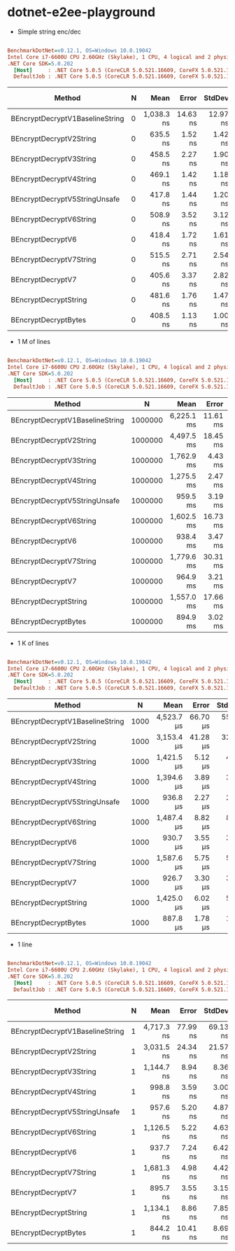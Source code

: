 # dotnet-e2ee-playground

 - Simple string enc/dec 
 
``` ini

BenchmarkDotNet=v0.12.1, OS=Windows 10.0.19042
Intel Core i7-6600U CPU 2.60GHz (Skylake), 1 CPU, 4 logical and 2 physical cores
.NET Core SDK=5.0.202
  [Host]     : .NET Core 5.0.5 (CoreCLR 5.0.521.16609, CoreFX 5.0.521.16609), X64 RyuJIT
  DefaultJob : .NET Core 5.0.5 (CoreCLR 5.0.521.16609, CoreFX 5.0.521.16609), X64 RyuJIT


```
|                          Method | N |       Mean |    Error |   StdDev |  StdErr |        Min |         Q1 |     Median |         Q3 |        Max |        Op/s | Ratio | Rank |  Gen 0 | Gen 1 | Gen 2 | Allocated |
|-------------------------------- |-- |-----------:|---------:|---------:|--------:|-----------:|-----------:|-----------:|-----------:|-----------:|------------:|------:|-----:|-------:|------:|------:|----------:|
| BEncryptDecryptV1BaselineString | 0 | 1,038.3 ns | 14.63 ns | 12.97 ns | 3.47 ns | 1,022.9 ns | 1,026.8 ns | 1,038.2 ns | 1,047.2 ns | 1,065.1 ns |   963,079.0 |  1.00 |    8 | 0.4425 |     - |     - |     928 B |
|         BEncryptDecryptV2String | 0 |   635.5 ns |  1.52 ns |  1.42 ns | 0.37 ns |   633.0 ns |   634.7 ns |   635.6 ns |   636.6 ns |   638.1 ns | 1,573,448.8 |  0.61 |    7 | 0.2060 |     - |     - |     432 B |
|         BEncryptDecryptV3String | 0 |   458.5 ns |  2.27 ns |  1.90 ns | 0.53 ns |   456.8 ns |   457.4 ns |   457.9 ns |   458.2 ns |   462.6 ns | 2,181,092.5 |  0.44 |    3 | 0.1760 |     - |     - |     368 B |
|         BEncryptDecryptV4String | 0 |   469.1 ns |  1.42 ns |  1.18 ns | 0.33 ns |   467.1 ns |   468.6 ns |   469.4 ns |   469.7 ns |   471.4 ns | 2,131,864.2 |  0.45 |    4 | 0.2217 |     - |     - |     464 B |
|   BEncryptDecryptV5StringUnsafe | 0 |   417.8 ns |  1.44 ns |  1.20 ns | 0.33 ns |   415.8 ns |   417.1 ns |   417.9 ns |   418.7 ns |   419.8 ns | 2,393,365.4 |  0.40 |    2 | 0.0839 |     - |     - |     176 B |
|         BEncryptDecryptV6String | 0 |   508.9 ns |  3.52 ns |  3.12 ns | 0.83 ns |   504.9 ns |   506.5 ns |   508.1 ns |   510.5 ns |   515.4 ns | 1,964,883.9 |  0.49 |    6 | 0.1678 |     - |     - |     352 B |
|               BEncryptDecryptV6 | 0 |   418.4 ns |  1.72 ns |  1.61 ns | 0.42 ns |   416.0 ns |   417.4 ns |   418.2 ns |   419.6 ns |   421.4 ns | 2,389,802.2 |  0.40 |    2 | 0.0839 |     - |     - |     176 B |
|         BEncryptDecryptV7String | 0 |   515.5 ns |  2.71 ns |  2.54 ns | 0.65 ns |   510.5 ns |   513.8 ns |   515.8 ns |   517.4 ns |   519.5 ns | 1,939,816.7 |  0.50 |    6 | 0.1678 |     - |     - |     352 B |
|               BEncryptDecryptV7 | 0 |   405.6 ns |  3.37 ns |  2.82 ns | 0.78 ns |   403.2 ns |   403.6 ns |   404.7 ns |   406.2 ns |   411.3 ns | 2,465,343.1 |  0.39 |    1 | 0.0839 |     - |     - |     176 B |
|           BEncryptDecryptString | 0 |   481.6 ns |  1.76 ns |  1.47 ns | 0.41 ns |   479.5 ns |   480.7 ns |   481.4 ns |   482.6 ns |   484.6 ns | 2,076,417.5 |  0.46 |    5 | 0.1678 |     - |     - |     352 B |
|            BEncryptDecryptBytes | 0 |   408.5 ns |  1.13 ns |  1.00 ns | 0.27 ns |   407.3 ns |   407.6 ns |   408.5 ns |   409.3 ns |   410.0 ns | 2,447,747.8 |  0.39 |    1 | 0.0839 |     - |     - |     176 B |

 - 1 M of lines

``` ini

BenchmarkDotNet=v0.12.1, OS=Windows 10.0.19042
Intel Core i7-6600U CPU 2.60GHz (Skylake), 1 CPU, 4 logical and 2 physical cores
.NET Core SDK=5.0.202
  [Host]     : .NET Core 5.0.5 (CoreCLR 5.0.521.16609, CoreFX 5.0.521.16609), X64 RyuJIT
  DefaultJob : .NET Core 5.0.5 (CoreCLR 5.0.521.16609, CoreFX 5.0.521.16609), X64 RyuJIT


```
|                          Method |       N |       Mean |    Error |   StdDev |  StdErr |        Min |         Q1 |     Median |         Q3 |        Max |   Op/s | Ratio | Rank |     Gen 0 |     Gen 1 |     Gen 2 |    Allocated |
|-------------------------------- |-------- |-----------:|---------:|---------:|--------:|-----------:|-----------:|-----------:|-----------:|-----------:|-------:|------:|-----:|----------:|----------:|----------:|-------------:|
| BEncryptDecryptV1BaselineString | 1000000 | 6,225.1 ms | 11.61 ms |  9.70 ms | 2.69 ms | 6,213.5 ms | 6,218.0 ms | 6,221.2 ms | 6,232.7 ms | 6,242.5 ms | 0.1606 |  1.00 |    9 | 2000.0000 | 2000.0000 | 2000.0000 | 4897150160 B |
|         BEncryptDecryptV2String | 1000000 | 4,497.5 ms | 18.45 ms | 14.40 ms | 4.16 ms | 4,478.4 ms | 4,483.0 ms | 4,499.1 ms | 4,510.2 ms | 4,517.0 ms | 0.2223 |  0.72 |    8 | 2000.0000 | 2000.0000 | 2000.0000 | 3360053256 B |
|         BEncryptDecryptV3String | 1000000 | 1,762.9 ms |  4.43 ms |  4.14 ms | 1.07 ms | 1,758.2 ms | 1,759.1 ms | 1,762.6 ms | 1,765.8 ms | 1,772.5 ms | 0.5673 |  0.28 |    7 |         - |         - |         - | 1221002216 B |
|         BEncryptDecryptV4String | 1000000 | 1,275.5 ms |  2.47 ms |  2.19 ms | 0.58 ms | 1,271.5 ms | 1,274.0 ms | 1,275.5 ms | 1,276.9 ms | 1,279.1 ms | 0.7840 |  0.20 |    4 |         - |         - |         - |  610455184 B |
|   BEncryptDecryptV5StringUnsafe | 1000000 |   959.5 ms |  3.19 ms |  2.98 ms | 0.77 ms |   954.0 ms |   957.8 ms |   959.7 ms |   961.0 ms |   964.5 ms | 1.0422 |  0.15 |    3 |         - |         - |         - |        560 B |
|         BEncryptDecryptV6String | 1000000 | 1,602.5 ms | 16.73 ms | 15.65 ms | 4.04 ms | 1,585.4 ms | 1,590.4 ms | 1,593.9 ms | 1,616.6 ms | 1,630.4 ms | 0.6240 |  0.26 |    6 |         - |         - |         - |  915775496 B |
|               BEncryptDecryptV6 | 1000000 |   938.4 ms |  3.47 ms |  3.07 ms | 0.82 ms |   932.9 ms |   936.4 ms |   938.8 ms |   939.7 ms |   944.2 ms | 1.0657 |  0.15 |    2 |         - |         - |         - |        464 B |
|         BEncryptDecryptV7String | 1000000 | 1,779.6 ms | 30.31 ms | 25.31 ms | 7.02 ms | 1,750.7 ms | 1,769.4 ms | 1,773.5 ms | 1,777.6 ms | 1,843.0 ms | 0.5619 |  0.29 |    7 |         - |         - |         - |  915780400 B |
|               BEncryptDecryptV7 | 1000000 |   964.9 ms |  3.21 ms |  2.85 ms | 0.76 ms |   961.3 ms |   963.0 ms |   963.8 ms |   966.6 ms |   970.7 ms | 1.0364 |  0.16 |    3 |         - |         - |         - |        464 B |
|           BEncryptDecryptString | 1000000 | 1,557.0 ms | 17.66 ms | 16.52 ms | 4.27 ms | 1,536.1 ms | 1,543.2 ms | 1,554.7 ms | 1,569.9 ms | 1,591.5 ms | 0.6423 |  0.25 |    5 |         - |         - |         - |  915714704 B |
|            BEncryptDecryptBytes | 1000000 |   894.9 ms |  3.02 ms |  2.52 ms | 0.70 ms |   890.7 ms |   893.7 ms |   894.4 ms |   895.2 ms |   899.7 ms | 1.1174 |  0.14 |    1 |         - |         - |         - |        464 B |


 - 1 K of lines

``` ini

BenchmarkDotNet=v0.12.1, OS=Windows 10.0.19042
Intel Core i7-6600U CPU 2.60GHz (Skylake), 1 CPU, 4 logical and 2 physical cores
.NET Core SDK=5.0.202
  [Host]     : .NET Core 5.0.5 (CoreCLR 5.0.521.16609, CoreFX 5.0.521.16609), X64 RyuJIT
  DefaultJob : .NET Core 5.0.5 (CoreCLR 5.0.521.16609, CoreFX 5.0.521.16609), X64 RyuJIT


```
|                          Method |    N |       Mean |    Error |   StdDev |   StdErr |        Min |         Q1 |     Median |         Q3 |        Max |    Op/s | Ratio | Rank |    Gen 0 |    Gen 1 |    Gen 2 | Allocated |
|-------------------------------- |----- |-----------:|---------:|---------:|---------:|-----------:|-----------:|-----------:|-----------:|-----------:|--------:|------:|-----:|---------:|---------:|---------:|----------:|
| BEncryptDecryptV1BaselineString | 1000 | 4,523.7 μs | 66.70 μs | 55.70 μs | 15.45 μs | 4,422.6 μs | 4,480.8 μs | 4,525.8 μs | 4,556.5 μs | 4,648.3 μs |   221.1 |  1.00 |    8 | 796.8750 | 664.0625 | 664.0625 | 2708608 B |
|         BEncryptDecryptV2String | 1000 | 3,153.4 μs | 41.28 μs | 32.23 μs |  9.30 μs | 3,113.5 μs | 3,139.7 μs | 3,145.0 μs | 3,151.6 μs | 3,241.6 μs |   317.1 |  0.70 |    7 | 328.1250 | 328.1250 | 328.1250 | 1221192 B |
|         BEncryptDecryptV3String | 1000 | 1,421.5 μs |  5.12 μs |  4.79 μs |  1.24 μs | 1,413.2 μs | 1,418.7 μs | 1,422.2 μs | 1,425.0 μs | 1,428.4 μs |   703.5 |  0.31 |    4 | 333.9844 | 332.0313 | 332.0313 | 1223816 B |
|         BEncryptDecryptV4String | 1000 | 1,394.6 μs |  3.89 μs |  3.45 μs |  0.92 μs | 1,388.6 μs | 1,392.4 μs | 1,394.1 μs | 1,397.6 μs | 1,399.8 μs |   717.1 |  0.31 |    3 | 164.0625 | 164.0625 | 164.0625 |  610460 B |
|   BEncryptDecryptV5StringUnsafe | 1000 |   936.8 μs |  2.27 μs |  2.01 μs |  0.54 μs |   933.6 μs |   934.8 μs |   937.1 μs |   938.4 μs |   939.5 μs | 1,067.5 |  0.21 |    2 |        - |        - |        - |     176 B |
|         BEncryptDecryptV6String | 1000 | 1,487.4 μs |  8.82 μs |  8.25 μs |  2.13 μs | 1,471.3 μs | 1,482.9 μs | 1,488.1 μs | 1,491.9 μs | 1,504.7 μs |   672.3 |  0.33 |    5 | 259.7656 | 257.8125 | 257.8125 |  912502 B |
|               BEncryptDecryptV6 | 1000 |   930.7 μs |  3.55 μs |  3.15 μs |  0.84 μs |   924.2 μs |   928.6 μs |   930.6 μs |   932.4 μs |   937.6 μs | 1,074.5 |  0.21 |    2 |        - |        - |        - |     176 B |
|         BEncryptDecryptV7String | 1000 | 1,587.6 μs |  5.75 μs |  5.38 μs |  1.39 μs | 1,579.2 μs | 1,583.4 μs | 1,588.1 μs | 1,592.0 μs | 1,595.1 μs |   629.9 |  0.35 |    6 | 261.7188 | 259.7656 | 259.7656 |  912890 B |
|               BEncryptDecryptV7 | 1000 |   926.7 μs |  3.30 μs |  3.09 μs |  0.80 μs |   919.0 μs |   925.1 μs |   927.1 μs |   928.8 μs |   931.0 μs | 1,079.1 |  0.20 |    2 |        - |        - |        - |     176 B |
|           BEncryptDecryptString | 1000 | 1,425.0 μs |  6.02 μs |  5.63 μs |  1.45 μs | 1,416.9 μs | 1,420.8 μs | 1,424.2 μs | 1,429.0 μs | 1,434.3 μs |   701.7 |  0.32 |    4 | 261.7188 | 259.7656 | 259.7656 |  917609 B |
|            BEncryptDecryptBytes | 1000 |   887.8 μs |  1.78 μs |  1.39 μs |  0.40 μs |   885.2 μs |   887.1 μs |   887.7 μs |   888.8 μs |   890.0 μs | 1,126.3 |  0.20 |    1 |        - |        - |        - |     176 B |


 - 1 line

``` ini

BenchmarkDotNet=v0.12.1, OS=Windows 10.0.19042
Intel Core i7-6600U CPU 2.60GHz (Skylake), 1 CPU, 4 logical and 2 physical cores
.NET Core SDK=5.0.202
  [Host]     : .NET Core 5.0.5 (CoreCLR 5.0.521.16609, CoreFX 5.0.521.16609), X64 RyuJIT
  DefaultJob : .NET Core 5.0.5 (CoreCLR 5.0.521.16609, CoreFX 5.0.521.16609), X64 RyuJIT


```
|                          Method | N |       Mean |    Error |   StdDev |   StdErr |        Min |         Q1 |     Median |         Q3 |        Max |        Op/s | Ratio | Rank |  Gen 0 | Gen 1 | Gen 2 | Allocated |
|-------------------------------- |-- |-----------:|---------:|---------:|---------:|-----------:|-----------:|-----------:|-----------:|-----------:|------------:|------:|-----:|-------:|------:|------:|----------:|
| BEncryptDecryptV1BaselineString | 1 | 4,717.3 ns | 77.99 ns | 69.13 ns | 18.48 ns | 4,639.8 ns | 4,665.5 ns | 4,695.0 ns | 4,745.8 ns | 4,852.2 ns |   211,986.4 |  1.00 |    9 | 1.7395 |     - |     - |    3648 B |
|         BEncryptDecryptV2String | 1 | 3,031.5 ns | 24.34 ns | 21.57 ns |  5.77 ns | 3,006.6 ns | 3,016.6 ns | 3,026.4 ns | 3,042.2 ns | 3,077.1 ns |   329,871.6 |  0.64 |    8 | 0.7782 |     - |     - |    1632 B |
|         BEncryptDecryptV3String | 1 | 1,144.7 ns |  8.94 ns |  8.36 ns |  2.16 ns | 1,130.4 ns | 1,138.3 ns | 1,143.3 ns | 1,150.3 ns | 1,159.7 ns |   873,570.7 |  0.24 |    6 | 0.6962 |     - |     - |    1456 B |
|         BEncryptDecryptV4String | 1 |   998.8 ns |  3.59 ns |  3.00 ns |  0.83 ns |   993.4 ns |   996.6 ns |   998.8 ns | 1,000.4 ns | 1,004.5 ns | 1,001,185.3 |  0.21 |    5 | 0.4501 |     - |     - |     944 B |
|   BEncryptDecryptV5StringUnsafe | 1 |   957.6 ns |  5.20 ns |  4.87 ns |  1.26 ns |   948.5 ns |   954.8 ns |   958.8 ns |   960.9 ns |   965.9 ns | 1,044,280.6 |  0.20 |    4 | 0.0839 |     - |     - |     176 B |
|         BEncryptDecryptV6String | 1 | 1,126.5 ns |  5.22 ns |  4.63 ns |  1.24 ns | 1,120.2 ns | 1,123.4 ns | 1,124.4 ns | 1,131.0 ns | 1,134.5 ns |   887,701.5 |  0.24 |    6 | 0.5569 |     - |     - |    1168 B |
|               BEncryptDecryptV6 | 1 |   937.7 ns |  7.24 ns |  6.42 ns |  1.72 ns |   930.6 ns |   932.9 ns |   935.8 ns |   940.8 ns |   949.8 ns | 1,066,466.2 |  0.20 |    3 | 0.0839 |     - |     - |     176 B |
|         BEncryptDecryptV7String | 1 | 1,681.3 ns |  4.98 ns |  4.42 ns |  1.18 ns | 1,674.3 ns | 1,677.9 ns | 1,681.0 ns | 1,684.9 ns | 1,688.6 ns |   594,784.1 |  0.36 |    7 | 0.6657 |     - |     - |    1392 B |
|               BEncryptDecryptV7 | 1 |   895.7 ns |  3.55 ns |  3.15 ns |  0.84 ns |   890.0 ns |   894.3 ns |   895.9 ns |   897.0 ns |   901.0 ns | 1,116,450.2 |  0.19 |    2 | 0.0839 |     - |     - |     176 B |
|           BEncryptDecryptString | 1 | 1,134.1 ns |  8.86 ns |  7.85 ns |  2.10 ns | 1,124.8 ns | 1,129.8 ns | 1,132.3 ns | 1,137.3 ns | 1,149.9 ns |   881,720.4 |  0.24 |    6 | 0.5722 |     - |     - |    1200 B |
|            BEncryptDecryptBytes | 1 |   844.2 ns | 10.41 ns |  8.69 ns |  2.41 ns |   835.4 ns |   838.1 ns |   841.8 ns |   849.2 ns |   866.5 ns | 1,184,483.6 |  0.18 |    1 | 0.0839 |     - |     - |     176 B |
